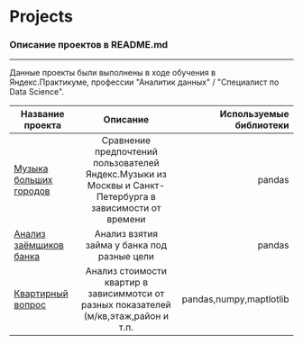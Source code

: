 # Projects
### Описание проектов в README.md
---
Данные проекты были выполнены в ходе обучения в Яндекс.Практикуме, профессии "Аналитик данных" / "Специалист по Data Science".

| Название проекта       | Описание                | Используемые библиотеки |
| ------------- |:------------------:| -----:|
|[Музыка больших городов](https://github.com/IgorKurz/Projects/tree/main/Music) | Сравнение предпочтений пользователей Яндекс.Музыки из Москвы и Санкт-Петербурга в зависимости от времени   | pandas |
| [Анализ заёмщиков банка](https://github.com/IgorKurz/Projects/tree/main/Bank)   | Анализ взятия займа у банка под разные цели  |  pandas |
|[Квартирный вопрос](https://github.com/IgorKurz/Projects/tree/main/Home%2CRoom)  | Анализ стоимости квартир в зависиммотси от разных показателей (м/кв,этаж,район и т.п.| pandas,numpy,maptlotlib |
